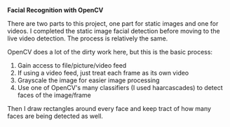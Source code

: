 **Facial Recognition with OpenCV**

There are two parts to this project, one part for static images and one for videos. I completed the static image facial detection before moving to the live video detection. The process is relatively the same.

OpenCV does a lot of the dirty work here, but this is the basic process:
1. Gain access to file/picture/video feed
2. If using a video feed, just treat each frame as its own video
3. Grayscale the image for easier image processing
4. Use one of OpenCV's many classifiers (I used haarcascades) to detect faces of the image/frame

Then I draw rectangles around every face and keep tract of how many faces are being detected as well.
